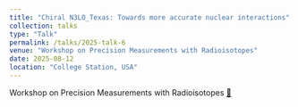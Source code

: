 ```yaml
---
title: "Chiral N3LO_Texas: Towards more accurate nuclear interactions"
collection: talks
type: "Talk"
permalink: /talks/2025-talk-6
venue: "Workshop on Precision Measurements with Radioisotopes"
date: 2025-08-12
location: "College Station, USA"
---
```


Workshop on Precision Measurements with Radioisotopes [🔗](https://indico.frib.msu.edu/event/86/)
